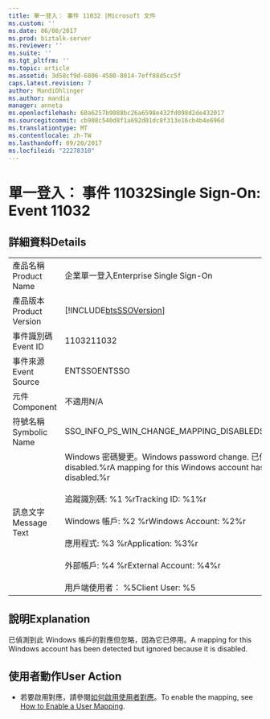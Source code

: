 ```yaml
---
title: 單一登入： 事件 11032 |Microsoft 文件
ms.custom: ''
ms.date: 06/08/2017
ms.prod: biztalk-server
ms.reviewer: ''
ms.suite: ''
ms.tgt_pltfrm: ''
ms.topic: article
ms.assetid: 3d58cf9d-6806-4580-8014-7eff88d5cc5f
caps.latest.revision: 7
author: MandiOhlinger
ms.author: mandia
manager: anneta
ms.openlocfilehash: 60a6257b9088bc26a6598e432fd098d2de432017
ms.sourcegitcommit: cb908c540d8f1a692d01dc8f313e16cb4b4e696d
ms.translationtype: MT
ms.contentlocale: zh-TW
ms.lasthandoff: 09/20/2017
ms.locfileid: "22278310"
---
```

# <a name="single-sign-on-event-11032"></a><span data-ttu-id="89acb-102">單一登入： 事件 11032</span><span class="sxs-lookup"><span data-stu-id="89acb-102">Single Sign-On: Event 11032</span></span>
## <a name="details"></a><span data-ttu-id="89acb-103">詳細資料</span><span class="sxs-lookup"><span data-stu-id="89acb-103">Details</span></span>  
  
|||  
|-|-|  
|<span data-ttu-id="89acb-104">產品名稱</span><span class="sxs-lookup"><span data-stu-id="89acb-104">Product Name</span></span>|<span data-ttu-id="89acb-105">企業單一登入</span><span class="sxs-lookup"><span data-stu-id="89acb-105">Enterprise Single Sign-On</span></span>|  
|<span data-ttu-id="89acb-106">產品版本</span><span class="sxs-lookup"><span data-stu-id="89acb-106">Product Version</span></span>|[!INCLUDE[btsSSOVersion](../includes/btsssoversion-md.md)]|  
|<span data-ttu-id="89acb-107">事件識別碼</span><span class="sxs-lookup"><span data-stu-id="89acb-107">Event ID</span></span>|<span data-ttu-id="89acb-108">11032</span><span class="sxs-lookup"><span data-stu-id="89acb-108">11032</span></span>|  
|<span data-ttu-id="89acb-109">事件來源</span><span class="sxs-lookup"><span data-stu-id="89acb-109">Event Source</span></span>|<span data-ttu-id="89acb-110">ENTSSO</span><span class="sxs-lookup"><span data-stu-id="89acb-110">ENTSSO</span></span>|  
|<span data-ttu-id="89acb-111">元件</span><span class="sxs-lookup"><span data-stu-id="89acb-111">Component</span></span>|<span data-ttu-id="89acb-112">不適用</span><span class="sxs-lookup"><span data-stu-id="89acb-112">N/A</span></span>|  
|<span data-ttu-id="89acb-113">符號名稱</span><span class="sxs-lookup"><span data-stu-id="89acb-113">Symbolic Name</span></span>|<span data-ttu-id="89acb-114">SSO_INFO_PS_WIN_CHANGE_MAPPING_DISABLED</span><span class="sxs-lookup"><span data-stu-id="89acb-114">SSO_INFO_PS_WIN_CHANGE_MAPPING_DISABLED</span></span>|  
|<span data-ttu-id="89acb-115">訊息文字</span><span class="sxs-lookup"><span data-stu-id="89acb-115">Message Text</span></span>|<span data-ttu-id="89acb-116">Windows 密碼變更。</span><span class="sxs-lookup"><span data-stu-id="89acb-116">Windows password change.</span></span> <span data-ttu-id="89acb-117">已偵測到此 Windows 帳戶的對應，但忽略，因為它已 disabled.%r</span><span class="sxs-lookup"><span data-stu-id="89acb-117">A mapping for this Windows account has been detected but ignored because it is disabled.%r</span></span><br /><br /> <span data-ttu-id="89acb-118">追蹤識別碼: %1 %r</span><span class="sxs-lookup"><span data-stu-id="89acb-118">Tracking ID: %1%r</span></span><br /><br /> <span data-ttu-id="89acb-119">Windows 帳戶: %2 %r</span><span class="sxs-lookup"><span data-stu-id="89acb-119">Windows Account: %2%r</span></span><br /><br /> <span data-ttu-id="89acb-120">應用程式: %3 %r</span><span class="sxs-lookup"><span data-stu-id="89acb-120">Application: %3%r</span></span><br /><br /> <span data-ttu-id="89acb-121">外部帳戶: %4 %r</span><span class="sxs-lookup"><span data-stu-id="89acb-121">External Account: %4%r</span></span><br /><br /> <span data-ttu-id="89acb-122">用戶端使用者： %5</span><span class="sxs-lookup"><span data-stu-id="89acb-122">Client User: %5</span></span>|  
  
## <a name="explanation"></a><span data-ttu-id="89acb-123">說明</span><span class="sxs-lookup"><span data-stu-id="89acb-123">Explanation</span></span>  
 <span data-ttu-id="89acb-124">已偵測到此 Windows 帳戶的對應但忽略，因為它已停用。</span><span class="sxs-lookup"><span data-stu-id="89acb-124">A mapping for this Windows account has been detected but ignored because it is disabled.</span></span>  
  
## <a name="user-action"></a><span data-ttu-id="89acb-125">使用者動作</span><span class="sxs-lookup"><span data-stu-id="89acb-125">User Action</span></span>  
  
-   <span data-ttu-id="89acb-126">若要啟用對應，請參閱[如何啟用使用者對應](../core/how-to-enable-a-user-mapping.md)。</span><span class="sxs-lookup"><span data-stu-id="89acb-126">To enable the mapping, see [How to Enable a User Mapping](../core/how-to-enable-a-user-mapping.md).</span></span>